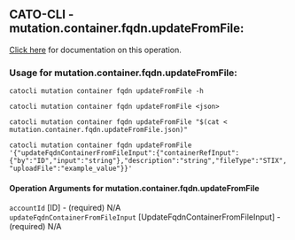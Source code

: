 
## CATO-CLI - mutation.container.fqdn.updateFromFile:
[Click here](https://api.catonetworks.com/documentation/#mutation-mutation.container.fqdn.updateFromFile) for documentation on this operation.

### Usage for mutation.container.fqdn.updateFromFile:

`catocli mutation container fqdn updateFromFile -h`

`catocli mutation container fqdn updateFromFile <json>`

`catocli mutation container fqdn updateFromFile "$(cat < mutation.container.fqdn.updateFromFile.json)"`

`catocli mutation container fqdn updateFromFile '{"updateFqdnContainerFromFileInput":{"containerRefInput":{"by":"ID","input":"string"},"description":"string","fileType":"STIX","uploadFile":"example_value"}}'`


#### Operation Arguments for mutation.container.fqdn.updateFromFile ####

`accountId` [ID] - (required) N/A    
`updateFqdnContainerFromFileInput` [UpdateFqdnContainerFromFileInput] - (required) N/A    
